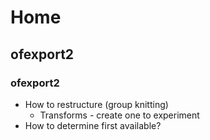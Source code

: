 # Home

## ofexport2

### ofexport2

- How to restructure (group knitting)
  - Transforms - create one to experiment
- How to determine first available?


